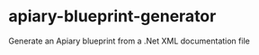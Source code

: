 apiary-blueprint-generator
==========================

Generate an Apiary blueprint from a .Net XML documentation file
